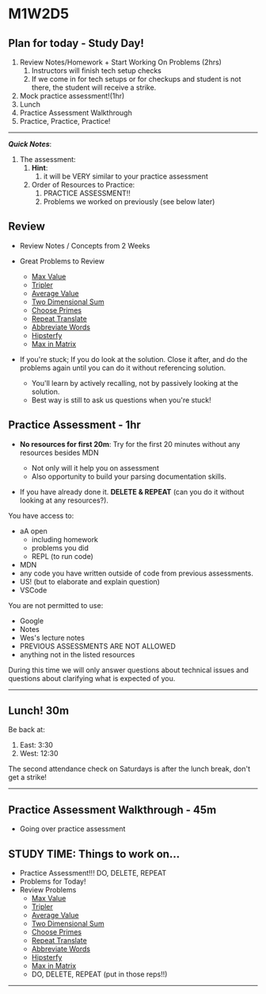 # M1W2D5

## Plan for today - Study Day!

  1. Review Notes/Homework + Start Working On Problems (2hrs)
     1. Instructors will finish tech setup checks
     2. If we come in for tech setups or for checkups and student is not there, the student will receive a strike.
  2. Mock practice assessment!(1hr)
  3. Lunch
  4. Practice Assessment Walkthrough
  5. Practice, Practice, Practice!

---

**_Quick Notes_**:

1. The assessment:
   1. **Hint**:
      1. it will be VERY similar to your practice assessment
   2. Order of Resources to Practice:
      1. PRACTICE ASSESSMENT!!
      2. Problems we worked on previously (see below later)

## Review

- Review Notes / Concepts from 2 Weeks
- Great Problems to Review
  - [Max Value](https://open.appacademy.io/learn/js-py---pt-apr-2022-online/week-2---intermediate-functions/max-value)
  - [Tripler](https://open.appacademy.io/learn/js-py---pt-apr-2022-online/week-2---intermediate-functions/tripler)
  - [Average Value](https://open.appacademy.io/learn/js-py---pt-apr-2022-online/week-2---intermediate-functions/avg-val)
  - [Two Dimensional Sum](https://open.appacademy.io/learn/js-py---pt-apr-2022-online/week-2---intermediate-functions/two-dimensional-sum)
  - [Choose Primes](https://open.appacademy.io/learn/js-py---pt-apr-2022-online/week-2---intermediate-functions/choose-primes)
  - [Repeat Translate](https://open.appacademy.io/learn/js-py---pt-apr-2022-online/week-2---intermediate-functions/repeating-translate)
  - [Abbreviate Words](https://open.appacademy.io/learn/js-py---pt-apr-2022-online/week-2---intermediate-functions/abbreviate-words)
  - [Hipsterfy](https://open.appacademy.io/learn/js-py---pt-apr-2022-online/week-2---intermediate-functions/hipsterfy)
  - [Max in Matrix](https://open.appacademy.io/learn/js-py---pt-apr-2022-online/week-2---intermediate-functions/max-in-matrix)

- If you're stuck; If you do look at the solution. Close it after, and do the problems again until you can do it without referencing solution.
  - You'll learn by actively recalling, not by passively looking at the solution.
  - Best way is still to ask us questions when you're stuck!

## Practice Assessment - 1hr

- **No resources for first 20m**: Try for the first 20 minutes without any resources besides MDN
  - Not only will it help you on assessment
  - Also opportunity to build your parsing documentation skills.

- If you have already done it. **DELETE & REPEAT** (can you do it without looking at any resources?).

You have access to:

- aA open
  - including homework
  - problems you did
  - REPL (to run code)
- MDN
- any code you have written outside of code from previous assessments.
- US! (but to elaborate and explain question)
- VSCode

You are not permitted to use:

- Google
- Notes
- Wes's lecture notes
- PREVIOUS ASSESSMENTS ARE NOT ALLOWED
- anything not in the listed resources

During this time we will only answer questions about technical issues and
questions about clarifying what is expected of you.

---

## Lunch! 30m

Be back at:

1. East: 3:30
2. West: 12:30

The second attendance check on Saturdays is after the lunch break, don't get a strike!

---

## Practice Assessment Walkthrough - 45m

- Going over practice assessment

## STUDY TIME: Things to work on...

- Practice Assessment!!! DO, DELETE, REPEAT
- Problems for Today!
- Review Problems
  - [Max Value](https://open.appacademy.io/learn/js-py---pt-apr-2022-online/week-2---intermediate-functions/max-value)
  - [Tripler](https://open.appacademy.io/learn/js-py---pt-apr-2022-online/week-2---intermediate-functions/tripler)
  - [Average Value](https://open.appacademy.io/learn/js-py---pt-apr-2022-online/week-2---intermediate-functions/avg-val)
  - [Two Dimensional Sum](https://open.appacademy.io/learn/js-py---pt-apr-2022-online/week-2---intermediate-functions/two-dimensional-sum)
  - [Choose Primes](https://open.appacademy.io/learn/js-py---pt-apr-2022-online/week-2---intermediate-functions/choose-primes)
  - [Repeat Translate](https://open.appacademy.io/learn/js-py---pt-apr-2022-online/week-2---intermediate-functions/repeating-translate)
  - [Abbreviate Words](https://open.appacademy.io/learn/js-py---pt-apr-2022-online/week-2---intermediate-functions/abbreviate-words)
  - [Hipsterfy](https://open.appacademy.io/learn/js-py---pt-apr-2022-online/week-2---intermediate-functions/hipsterfy)
  - [Max in Matrix](https://open.appacademy.io/learn/js-py---pt-apr-2022-online/week-2---intermediate-functions/max-in-matrix)
  - DO, DELETE, REPEAT (put in those reps!!)

---
